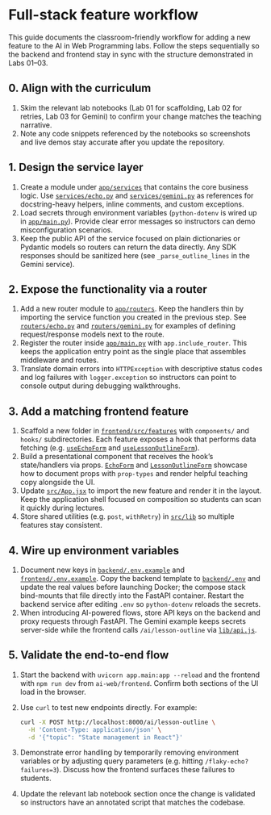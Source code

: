 # Full-stack feature workflow

This guide documents the classroom-friendly workflow for adding a new feature to
the AI in Web Programming labs. Follow the steps sequentially so the backend and
frontend stay in sync with the structure demonstrated in Labs 01–03.

## 0. Align with the curriculum

1. Skim the relevant lab notebooks (Lab 01 for scaffolding, Lab 02 for retries,
   Lab 03 for Gemini) to confirm your change matches the teaching narrative.
2. Note any code snippets referenced by the notebooks so screenshots and live
demos stay accurate after you update the repository.

## 1. Design the service layer

1. Create a module under [`app/services`](../backend/app/services) that contains
the core business logic. Use [`services/echo.py`](../backend/app/services/echo.py)
and [`services/gemini.py`](../backend/app/services/gemini.py) as references for
docstring-heavy helpers, inline comments, and custom exceptions.
2. Load secrets through environment variables (`python-dotenv` is wired up in
[`app/main.py`](../backend/app/main.py)). Provide clear error messages so
instructors can demo misconfiguration scenarios.
3. Keep the public API of the service focused on plain dictionaries or Pydantic
models so routers can return the data directly. Any SDK responses should be
sanitized here (see `_parse_outline_lines` in the Gemini service).

## 2. Expose the functionality via a router

1. Add a new router module to [`app/routers`](../backend/app/routers). Keep the
handlers thin by importing the service function you created in the previous
step. See [`routers/echo.py`](../backend/app/routers/echo.py) and
[`routers/gemini.py`](../backend/app/routers/gemini.py) for examples of
defining request/response models next to the route.
2. Register the router inside [`app/main.py`](../backend/app/main.py) with
`app.include_router`. This keeps the application entry point as the single
place that assembles middleware and routes.
3. Translate domain errors into `HTTPException` with descriptive status codes
and log failures with `logger.exception` so instructors can point to console
output during debugging walkthroughs.

## 3. Add a matching frontend feature

1. Scaffold a new folder in [`frontend/src/features`](../frontend/src/features)
with `components/` and `hooks/` subdirectories. Each feature exposes a hook
that performs data fetching (e.g. [`useEchoForm`](../frontend/src/features/echo/hooks/useEchoForm.js)
and [`useLessonOutlineForm`](../frontend/src/features/gemini/hooks/useLessonOutlineForm.js)).
2. Build a presentational component that receives the hook’s state/handlers via
props. [`EchoForm`](../frontend/src/features/echo/components/EchoForm.jsx) and
[`LessonOutlineForm`](../frontend/src/features/gemini/components/LessonOutlineForm.jsx)
showcase how to document props with `prop-types` and render helpful teaching
copy alongside the UI.
3. Update [`src/App.jsx`](../frontend/src/App.jsx) to import the new feature and
render it in the layout. Keep the application shell focused on composition so
students can scan it quickly during lectures.
4. Store shared utilities (e.g. `post`, `withRetry`) in [`src/lib`](../frontend/src/lib)
so multiple features stay consistent.

## 4. Wire up environment variables

1. Document new keys in [`backend/.env.example`](../backend/.env.example) and
[`frontend/.env.example`](../frontend/.env.example). Copy the backend template
to [`backend/.env`](../backend/.env) and update the real values before
launching Docker; the compose stack bind-mounts that file directly into the
FastAPI container. Restart the backend service after editing `.env` so
`python-dotenv` reloads the secrets.
2. When introducing AI-powered flows, store API keys on the backend and proxy
requests through FastAPI. The Gemini example keeps secrets server-side while
the frontend calls `/ai/lesson-outline` via [`lib/api.js`](../frontend/src/lib/api.js).

## 5. Validate the end-to-end flow

1. Start the backend with `uvicorn app.main:app --reload` and the frontend with
`npm run dev` from `ai-web/frontend`. Confirm both sections of the UI load in
the browser.
2. Use `curl` to test new endpoints directly. For example:

   ```bash
   curl -X POST http://localhost:8000/ai/lesson-outline \
     -H 'Content-Type: application/json' \
     -d '{"topic": "State management in React"}'
   ```

3. Demonstrate error handling by temporarily removing environment variables or
by adjusting query parameters (e.g. hitting `/flaky-echo?failures=3`). Discuss
how the frontend surfaces these failures to students.
4. Update the relevant lab notebook section once the change is validated so
instructors have an annotated script that matches the codebase.
